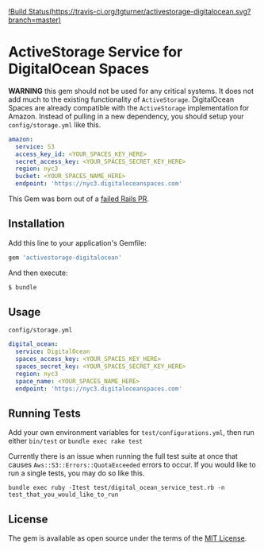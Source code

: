 [!Build Status(https://travis-ci.org/tgturner/activestorage-digitalocean.svg?branch=master)](https://travis-ci.org/tgturner/activestorage-digitalocean)

# ActiveStorage Service for DigitalOcean Spaces

**WARNING** this gem should not be used for any critical systems. It does not add much to the existing functionality of `ActiveStorage`. DigitalOcean Spaces are already compatible with the `ActiveStorage` implementation for Amazon. Instead of pulling in a new dependency, you should setup your `config/storage.yml` like this.

```yml
amazon:
  service: S3
  access_key_id: <YOUR_SPACES_KEY_HERE>
  secret_access_key: <YOUR_SPACES_SECRET_KEY_HERE>
  region: nyc3
  bucket: <YOUR_SPACES_NAME_HERE>
  endpoint: 'https://nyc3.digitaloceanspaces.com'
```

This Gem was born out of a [failed Rails PR](https://github.com/rails/rails/pull/32660).

## Installation

Add this line to your application's Gemfile:

```ruby
gem 'activestorage-digitalocean'
```

And then execute:

```bash
$ bundle
```

## Usage

`config/storage.yml`

```yml
digital_ocean:
  service: DigitalOcean
  spaces_access_key: <YOUR_SPACES_KEY_HERE>
  spaces_secret_key: <YOUR_SPACES_SECRET_KEY_HERE>
  region: nyc3
  space_name: <YOUR_SPACES_NAME_HERE>
  endpoint: 'https://nyc3.digitaloceanspaces.com'
```

## Running Tests

Add your own environment variables for `test/configurations.yml`, then run either `bin/test` or `bundle exec rake test`

Currently there is an issue when running the full test suite at once that causes `Aws::S3::Errors::QuotaExceeded` errors to occur. If you would like to run a single tests, you may do so like this.

`bundle exec ruby -Itest test/digital_ocean_service_test.rb -n test_that_you_would_like_to_run`

## License

The gem is available as open source under the terms of the [MIT License](https://opensource.org/licenses/MIT).
